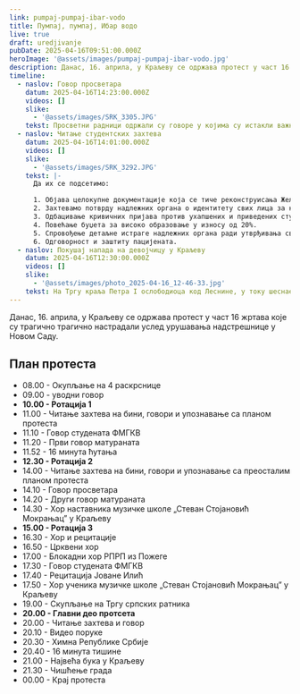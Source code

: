 ```yaml
---
link: pumpaj-pumpaj-ibar-vodo
title: Пумпај, пумпај, Ибар водо
live: true
draft: uredjivanje
pubDate: 2025-04-16T09:51:00.000Z
heroImage: '@assets/images/pumpaj-pumpaj-ibar-vodo.jpg'
description: Данас, 16. априла, у Краљеву се одржава протест у част 16 жртава које су трагично трагично настрадали услед урушавања надстрешнице у Новом Саду.
timeline:
  - naslov: Говор просветара
    datum: 2025-04-16T14:23:00.000Z
    videos: []
    slike:
      - '@assets/images/SRK_3305.JPG'
    tekst: Просветни радници одржали су говоре у којима су истакли важност студентске борбе и исказали подршку.
  - naslov: Читање студентских захтева
    datum: 2025-04-16T14:01:00.000Z
    videos: []
    slike:
      - '@assets/images/SRK_3292.JPG'
    tekst: |-
      Да их се подсетимо:

      1. Објава целокупне документације која се тиче реконструисања Железничке станице у Новом Саду која је тренутно недоступна јавности.
      2. Захтевамо потврду надлежних органа о идентитету свих лица за која постоји основана сумња да су физички напала студенте и професоре, као и покретање кривичних поступака против њих. Такође захтевамо разрешење поменутих лица уколико се покаже да су иста јавни функционери.
      3. Одбацивање кривичних пријава против ухапшених и приведених студената на протестима, као и обустава већ покренутих кривичних поступака.
      4. Повећање буџета за високо образовање у износу од 20%.
      5. Спровођење детаљне истраге надлежних органа ради утврђивања свих околности и одговорности у вези са појавом која је изазвала страх и панику 15. марта 2025. године у 19.11 дуж Улице краља Милана, током мирног протеста и 15 минута тишине у знак сећања на трагично настрадале у Новом Саду.
      6. Одговорност и заштиту пацијената.
  - naslov: Покушај напада на девојчицу у Краљеву
    datum: 2025-04-16T12:30:00.000Z
    videos: []
    slike:
      - '@assets/images/photo_2025-04-16_12-46-33.jpg'
    tekst: На Тргу краља Петра I ослободиоца код Леснине, у току шеснаестоминутне тишине, особа је пробила заштитну траку и залетела се колима на девојчицу, али срећом судар је избегнут. Полиција је убрзо интервенисала.
---
```

Данас, 16. априла, у Краљеву се одржава протест у част 16 жртава које су трагично трагично настрадали услед урушавања надстрешнице у Новом Саду.

## План протеста

- 08.00 - Окупљање на 4 раскрснице
- 09.00 - уводни говор
- **10.00 - Ротација 1**
- 11.00 - Читање захтева на бини, говори и упознавање са планом протеста
- 11.10 - Говор студената ФМГКВ
- 11.20 - Први говор матураната
- 11.52 - 16 минута ћутања
- **12.30 - Ротација 2**
- 14.00 - Читање захтева на бини, говори и упознавање са преосталим планом протеста
- 14.10 - Говор просветара
- 14.20 - Други говор матураната
- 14.30 - Хор наставника музичке школе „Стеван Стојановић Мокрањац” у Краљеву
- **15.00 - Ротација 3**
- 16.30 - Хор и рецитације
- 16.50 - Црквени хор
- 17.00 - Блокадни хор РПРП из Пожеге
- 17.30 - Говор студената ФМГКВ
- 17.40 - Рецитација Јоване Илић
- 17.50 - Хор ученика музичке школе „Стеван Стојановић Мокрањац” у Краљеву
- 19.00 - Скупљање на Тргу српских ратника
- **20.00 - Главни део протсета**
- 20.00 - Читање захтева и говор
- 20.10 - Видео поруке
- 20.30 - Химна Републике Србије
- 20.40 - 16 минута тишине
- 21.00 - Највећа бука у Краљеву
- 21.30 - Чишћење града
- 00.00 - Крај протеста
